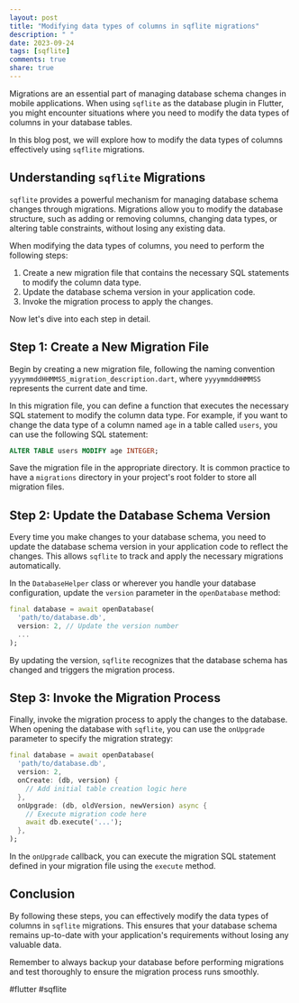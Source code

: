 ```yaml
---
layout: post
title: "Modifying data types of columns in sqflite migrations"
description: " "
date: 2023-09-24
tags: [sqflite]
comments: true
share: true
---
```


Migrations are an essential part of managing database schema changes in mobile applications. When using `sqflite` as the database plugin in Flutter, you might encounter situations where you need to modify the data types of columns in your database tables.

In this blog post, we will explore how to modify the data types of columns effectively using `sqflite` migrations.

## Understanding `sqflite` Migrations

`sqflite` provides a powerful mechanism for managing database schema changes through migrations. Migrations allow you to modify the database structure, such as adding or removing columns, changing data types, or altering table constraints, without losing any existing data.

When modifying the data types of columns, you need to perform the following steps:

1. Create a new migration file that contains the necessary SQL statements to modify the column data type.
2. Update the database schema version in your application code.
3. Invoke the migration process to apply the changes.

Now let's dive into each step in detail.

## Step 1: Create a New Migration File

Begin by creating a new migration file, following the naming convention `yyyymmddHHMMSS_migration_description.dart`, where `yyyymmddHHMMSS` represents the current date and time.

In this migration file, you can define a function that executes the necessary SQL statement to modify the column data type. For example, if you want to change the data type of a column named `age` in a table called `users`, you can use the following SQL statement:

```sql
ALTER TABLE users MODIFY age INTEGER;
```

Save the migration file in the appropriate directory. It is common practice to have a `migrations` directory in your project's root folder to store all migration files.

## Step 2: Update the Database Schema Version

Every time you make changes to your database schema, you need to update the database schema version in your application code to reflect the changes. This allows `sqflite` to track and apply the necessary migrations automatically.

In the `DatabaseHelper` class or wherever you handle your database configuration, update the `version` parameter in the `openDatabase` method:

```dart
final database = await openDatabase(
  'path/to/database.db',
  version: 2, // Update the version number
  ...
);
```

By updating the version, `sqflite` recognizes that the database schema has changed and triggers the migration process.

## Step 3: Invoke the Migration Process

Finally, invoke the migration process to apply the changes to the database. When opening the database with `sqflite`, you can use the `onUpgrade` parameter to specify the migration strategy:

```dart
final database = await openDatabase(
  'path/to/database.db',
  version: 2,
  onCreate: (db, version) {
    // Add initial table creation logic here
  },
  onUpgrade: (db, oldVersion, newVersion) async {
    // Execute migration code here
    await db.execute('...');
  },
);
```

In the `onUpgrade` callback, you can execute the migration SQL statement defined in your migration file using the `execute` method.

## Conclusion

By following these steps, you can effectively modify the data types of columns in `sqflite` migrations. This ensures that your database schema remains up-to-date with your application's requirements without losing any valuable data.

Remember to always backup your database before performing migrations and test thoroughly to ensure the migration process runs smoothly.

#flutter #sqflite